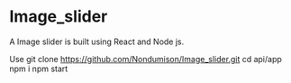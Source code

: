 # Image_slider
A Image slider is built using React and Node js.

Use
git clone https://github.com/Nondumison/Image_slider.git
cd api/app
npm i
npm start
